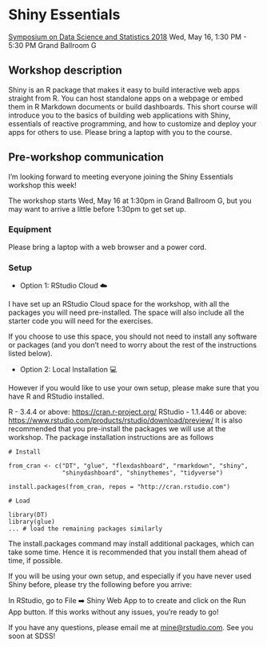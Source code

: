 # Shiny Essentials

[Symposium on Data Science and Statistics 2018](https://ww2.amstat.org/meetings/sdss/2018/index.cfm)
Wed, May 16, 1:30 PM - 5:30 PM 
Grand Ballroom G

## Workshop description

Shiny is an R package that makes it easy to build interactive web apps straight 
from R. You can host standalone apps on a webpage or embed them in R Markdown 
documents or build dashboards. This short course will introduce you to the 
basics of building web applications with Shiny, essentials of reactive 
programming, and how to customize and deploy your apps for others to use. 
Please bring a laptop with you to the course.

## Pre-workshop communication

I’m looking forward to meeting everyone joining the Shiny Essentials workshop 
this week!

The workshop starts Wed, May 16 at 1:30pm in Grand Ballroom G, but you may 
want to arrive a little before 1:30pm to get set up.

### Equipment

Please bring a laptop with a web browser and a power cord.

### Setup

- Option 1: RStudio Cloud :cloud:

I have set up an RStudio Cloud space for the workshop, with all the packages 
you will need pre-installed. The space will also include all the starter code 
you will need for the exercises.

If you choose to use this space, you should not need to install any software 
or packages (and you don’t need to worry about the rest of the instructions 
listed below).

- Option 2: Local Installation :computer:

However if you would like to use your own setup, please make sure that you have 
R and RStudio installed.

R - 3.4.4 or above: https://cran.r-project.org/
RStudio - 1.1.446 or above: https://www.rstudio.com/products/rstudio/download/preview/
It is also recommended that you pre-install the packages we will use at the 
workshop. The package installation instructions are as follows

```
# Install

from_cran <- c("DT", "glue", "flexdashboard", "rmarkdown", "shiny", 
               "shinydashboard", "shinythemes", "tidyverse")

install.packages(from_cran, repos = "http://cran.rstudio.com")

# Load

library(DT)
library(glue)
... # load the remaining packages similarly
```

The install.packages command may install additional packages, which can take 
some time. Hence it is recommended that you install them ahead of time, 
if possible.

If you will be using your own setup, and especially if you have never used 
Shiny before, please try the following before you arrive:

In RStudio, go to File :arrow_right: Shiny Web App to to create and click on 
the Run App button. If this works without any issues, you’re ready to go!

If you have any questions, please email me at mine@rstudio.com. 
See you soon at SDSS!
